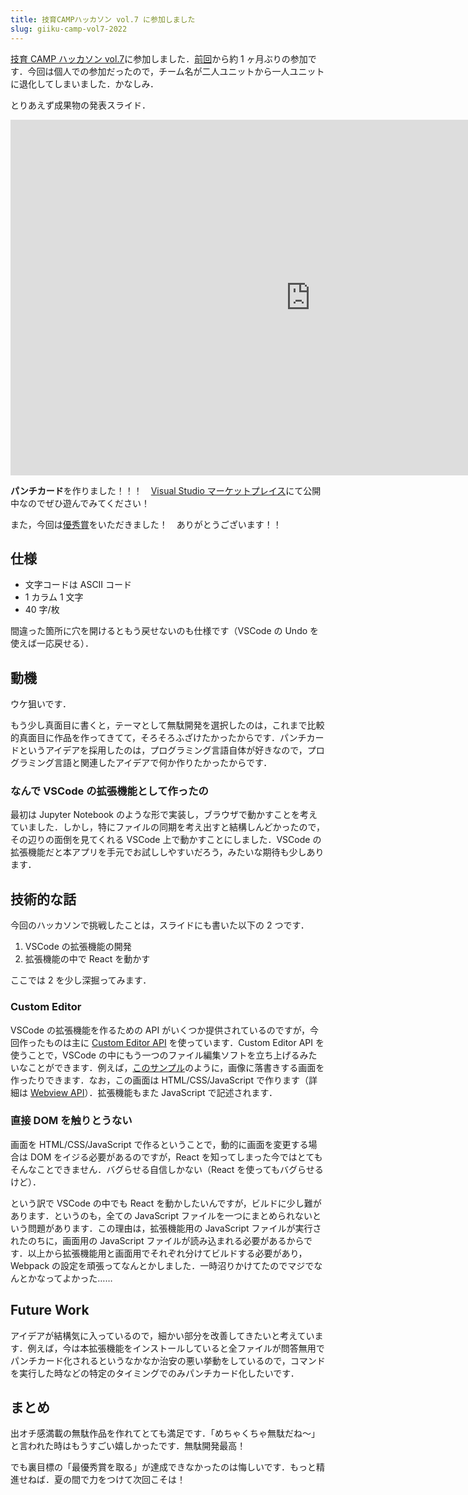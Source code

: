 ```yaml
---
title: 技育CAMPハッカソン vol.7 に参加しました
slug: giiku-camp-vol7-2022
---
```


[技育 CAMP ハッカソン vol.7](https://talent.supporterz.jp/events/3207890b-4b45-46f6-881b-e761a919cbe1/)に参加しました．[前回](../giiku-camp-vol5-2022)から約 1 ヶ月ぶりの参加です．今回は個人での参加だったので，チーム名が二人ユニットから一人ユニットに退化してしまいました．かなしみ．

とりあえず成果物の発表スライド．

<iframe src="https://docs.google.com/presentation/d/e/2PACX-1vRUZaL9QFT-tDAP4fqaN_OGuckstUbYwyJhPw0mwrVSHZgaKR8iauKAD6S385s15vyYAUWRybojNPgo/embed?start=false&loop=false&delayms=3000" frameborder="0" width="960" height="569" allowfullscreen="true" mozallowfullscreen="true" webkitallowfullscreen="true"></iframe>

**パンチカード**を作りました！！！　[Visual Studio マーケットプレイス](https://marketplace.visualstudio.com/items?itemName=ajfAfg.punched-card)にて公開中なのでぜひ遊んでみてください！

また，今回は[優秀賞](https://twitter.com/geek_pjt/status/1556208824687947776?s=21&t=hvh0cHoG8oOvWvENKLaToQ)をいただきました！　ありがとうございます！！

<!-- truncate -->

## 仕様

- 文字コードは ASCII コード
- 1 カラム 1 文字
- 40 字/枚

間違った箇所に穴を開けるともう戻せないのも仕様です（VSCode の Undo を使えば一応戻せる）．

## 動機

ウケ狙いです．

もう少し真面目に書くと，テーマとして無駄開発を選択したのは，これまで比較的真面目に作品を作ってきてて，そろそろふざけたかったからです．パンチカードというアイデアを採用したのは，プログラミング言語自体が好きなので，プログラミング言語と関連したアイデアで何か作りたかったからです．

### なんで VSCode の拡張機能として作ったの

最初は Jupyter Notebook のような形で実装し，ブラウザで動かすことを考えていました．しかし，特にファイルの同期を考え出すと結構しんどかったので，その辺りの面倒を見てくれる VSCode 上で動かすことにしました．VSCode の拡張機能だと本アプリを手元でお試ししやすいだろう，みたいな期待も少しあります．

## 技術的な話

今回のハッカソンで挑戦したことは，スライドにも書いた以下の 2 つです．

1. VSCode の拡張機能の開発
2. 拡張機能の中で React を動かす

ここでは 2 を少し深掘ってみます．

### Custom Editor

VSCode の拡張機能を作るための API がいくつか提供されているのですが，今回作ったものは主に [Custom Editor API](https://code.visualstudio.com/api/extension-guides/custom-editors) を使っています．Custom Editor API を使うことで，VSCode の中にもう一つのファイル編集ソフトを立ち上げるみたいなことができます．例えば，[このサンプル](https://github.com/microsoft/vscode-extension-samples/tree/main/custom-editor-sample)のように，画像に落書きする画面を作ったりできます．なお，この画面は HTML/CSS/JavaScript で作ります（詳細は [Webview API](https://code.visualstudio.com/api/extension-guides/webview#scripts-and-message-passing)）．拡張機能もまた JavaScript で記述されます．

### 直接 DOM を触りとうない

画面を HTML/CSS/JavaScript で作るということで，動的に画面を変更する場合は DOM をイジる必要があるのですが，React を知ってしまった今ではとてもそんなことできません．バグらせる自信しかない（React を使ってもバグらせるけど）．

という訳で VSCode の中でも React を動かしたいんですが，ビルドに少し難があります．というのも，全ての JavaScript ファイルを一つにまとめられないという問題があります．この理由は，拡張機能用の JavaScript ファイルが実行されたのちに，画面用の JavaScript ファイルが読み込まれる必要があるからです．以上から拡張機能用と画面用でそれぞれ分けてビルドする必要があり，Webpack の設定を頑張ってなんとかしました．一時沼りかけてたのでマジでなんとかなってよかった……

## Future Work

アイデアが結構気に入っているので，細かい部分を改善してきたいと考えています．例えば，今は本拡張機能をインストールしていると全ファイルが問答無用でパンチカード化されるというなかなか治安の悪い挙動をしているので，コマンドを実行した時などの特定のタイミングでのみパンチカード化したいです．

## まとめ

出オチ感満載の無駄作品を作れてとても満足です．「めちゃくちゃ無駄だね〜」と言われた時はもうすごい嬉しかったです．無駄開発最高！

でも裏目標の「最優秀賞を取る」が達成できなかったのは悔しいです．もっと精進せねば．夏の間で力をつけて次回こそは！
